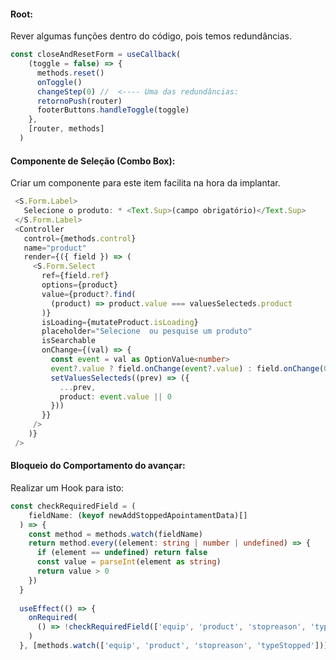 
#### Root:
Rever algumas funções dentro do código, pois temos redundâncias.
```ts 
const closeAndResetForm = useCallback(
    (toggle = false) => {
      methods.reset()
      onToggle()
      changeStep(0) //  <---- Uma das redundâncias:
      retornoPush(router)
      footerButtons.handleToggle(toggle)
    },
    [router, methods]
  )
```


#### Componente de Seleção (Combo Box):
Criar um componente para este item facilita na hora da implantar.
```ts
 <S.Form.Label>
   Selecione o produto: * <Text.Sup>(campo obrigatório)</Text.Sup>
 </S.Form.Label>
 <Controller
   control={methods.control}
   name="product"
   render={({ field }) => (
     <S.Form.Select
       ref={field.ref}
       options={product}
       value={product?.find(
         (product) => product.value === valuesSelecteds.product
       )}
       isLoading={mutateProduct.isLoading}
       placeholder="Selecione  ou pesquise um produto"
       isSearchable
       onChange={(val) => {
         const event = val as OptionValue<number>
         event?.value ? field.onChange(event?.value) : field.onChange(0)
         setValuesSelecteds((prev) => ({
           ...prev,
           product: event.value || 0
         }))
       }}
     />
    )}
 />
```

#### Bloqueio do Comportamento do avançar:
Realizar um Hook para isto:
```ts
const checkRequiredField = (
    fieldName: (keyof newAddStoppedApointamentData)[]
  ) => {
    const method = methods.watch(fieldName)
    return method.every((element: string | number | undefined) => {
      if (element == undefined) return false
      const value = parseInt(element as string)
      return value > 0
    })
  }
  
  useEffect(() => {
    onRequired(
      () => !checkRequiredField(['equip', 'product', 'stopreason', 'typeStopped'])
    )
  }, [methods.watch(['equip', 'product', 'stopreason', 'typeStopped'])])
```